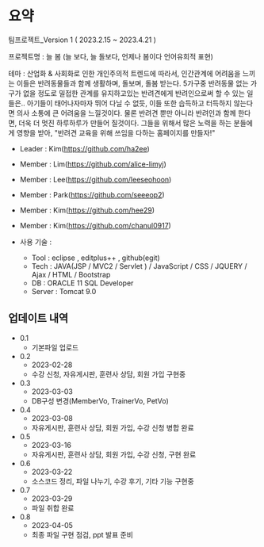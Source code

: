 # 요약

팀프로젝트_Version 1 ( 2023.2.15 ~ 2023.4.21 )

프로젝트명 : 늘 봄 (늘 보다, 늘 돌보다, 언제나 봄이다 언어유희적 표현) 

테마 : 산업화 & 사회화로 인한 개인주의적 트렌드에 따라서, 인간관계에 어려움을 느끼는 이들은 반려동물들과 함께 생활하며, 돌보며, 돌봄 받는다.
       5가구중 반려동물 없는 가구가 없을 정도로 밀접한 관계를 유지하고있는 반려견에게 반려인으로써 할 수 있는 일들은..
       아기들이 태어나자마자 뛰어 다닐 수 없듯, 이들 또한 습득하고 터득하지 않는다면 의사 소통에 큰 어려움을 느낄것이다.
       물론 반려견 뿐만 아니라 반려인과 함께 한다면, 더욱 더 멋진 하루하루가 만들어 질것이다.
       그들을 위해서 많은 노력을 하는 분들에게 영향을 받아, "반려견 교육을 위해 쓰임을 다하는 홈페이지를 만들자!"

* Leader : Kim(https://github.com/ha2ee)
* Member : Lim(https://github.com/alice-limyj)
* Member : Lee(https://github.com/leeseohoon)
* Member : Park(https://github.com/seeeop2)
* Member : Kim(https://github.com/hee29)
* Member : Kim(https://github.com/chanul0917)

* 사용 기술 :
  * Tool : eclipse , editplus++ , github(egit)
  * Tech : JAVA(JSP / MVC2 / Servlet ) / JavaScript / CSS / JQUERY / Ajax / HTML / Bootstrap 
  * DB : ORACLE 11 SQL Developer
  * Server : Tomcat 9.0

## 업데이트 내역
* 0.1 
  * 기본파일 업로드
* 0.2
  * 2023-02-28 
  * 수강 신청, 자유게시판, 훈련사 상담, 회원 가입 구현중
* 0.3
  * 2023-03-03
  * DB구성 변경(MemberVo, TrainerVo, PetVo)
* 0.4
  * 2023-03-08
  * 자유게시판, 훈련사 상담, 회원 가입, 수강 신청 병합 완료
* 0.5
  * 2023-03-16
  * 자유게시판, 훈련사 상담, 회원 가입, 수강 신청, 구현 완료
* 0.6
  * 2023-03-22
  * 소스코드 정리, 파일 나누기, 수강 후기, 기타 기능 구현중
* 0.7
  * 2023-03-29
  * 파일 취합 완료
* 0.8
  * 2023-04-05
  * 최종 파일 구현 점검, ppt 발표 준비
